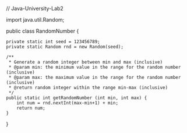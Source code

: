 // Java-University-Lab2

import java.util.Random;

public class RandomNumber {
	
	private static int seed = 123456789;
	private static Random rnd = new Random(seed);
	
	/**
	 * Generate a random integer between min and max (inclusive)
	 * @param min: the minimum value in the range for the random number (inclusive)
	 * @param max: the maximum value in the range for the random number (inclusive)
	 * @return random integer within the range min-max (inclusive)
	 */
	public static int getRandomNumber (int min, int max) {
		int num = rnd.nextInt(max-min+1) + min;
		return num;
	}

}

